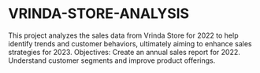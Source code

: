 # VRINDA-STORE-ANALYSIS
This project analyzes the sales data from Vrinda Store for 2022 to help identify trends and customer behaviors, ultimately aiming to enhance sales strategies for 2023.  Objectives: Create an annual sales report for 2022. Understand customer segments and improve product offerings. 
